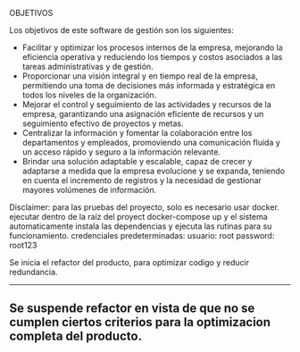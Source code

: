 OBJETIVOS

Los objetivos de este software de gestión son los siguientes:

* Facilitar y optimizar los procesos internos de la empresa, mejorando la eficiencia operativa y reduciendo los tiempos
  y costos asociados a las tareas administrativas y de gestión.
* Proporcionar una visión integral y en tiempo real de la empresa, permitiendo una toma de decisiones más informada y
  estratégica en todos los niveles de la organización.
* Mejorar el control y seguimiento de las actividades y recursos de la empresa, garantizando una asignación eficiente de
  recursos y un seguimiento efectivo de proyectos y metas.
* Centralizar la información y fomentar la colaboración entre los departamentos y empleados, promoviendo una
  comunicación fluida y un acceso rápido y seguro a la información relevante.
* Brindar una solución adaptable y escalable, capaz de crecer y adaptarse a medida que la empresa evolucione y se
  expanda, teniendo en cuenta el incremento de registros y la necesidad de gestionar mayores volúmenes de información.

Disclaimer: para las pruebas del proyecto, solo es necesario usar docker.
ejecutar dentro de la raíz del proyect docker-compose up y el sistema automaticamente instala las dependencias y ejecuta
las rutinas para su funcionamiento.
credenciales predeterminadas: usuario: root password: root123

Se inicia el refactor del producto, para optimizar codigo y reducir redundancia.


---
Se suspende refactor en vista de que no se cumplen ciertos criterios para la optimizacion completa del producto.
---

